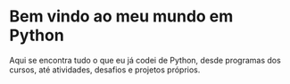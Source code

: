 # Bem vindo ao meu mundo em Python

 Aqui se encontra tudo o que eu já codei de Python, desde programas dos cursos, até atividades, desafios e projetos próprios.

